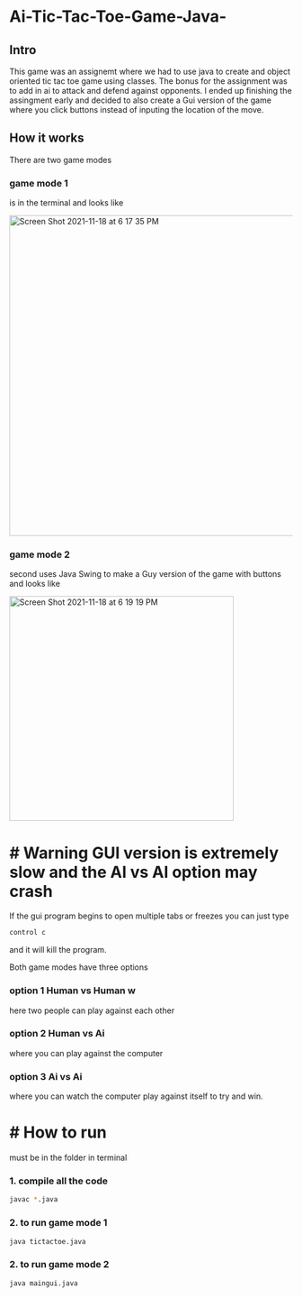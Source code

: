 # Ai-Tic-Tac-Toe-Game-Java-

## Intro
This game was an assignemt where we had to use java to create and object oriented tic tac toe game using classes. The bonus for the assignment was to add in ai to attack and defend against opponents. I ended up finishing the assingment early and decided to also create a Gui version of the game where you click buttons instead of inputing the location of the move.

## How it works 
There are two game modes
### game mode 1 
is in the terminal and looks like 

<img width="569" alt="Screen Shot 2021-11-18 at 6 17 35 PM" src="https://user-images.githubusercontent.com/86750392/142511943-8d2e7b12-724a-4f0a-9cd7-4736df797c25.png">

### game mode 2
second uses Java Swing to make a Guy version of the game with buttons and looks like

<img width="399" alt="Screen Shot 2021-11-18 at 6 19 19 PM" src="https://user-images.githubusercontent.com/86750392/142512085-7a97b715-aaae-40a1-8533-a0ff97800a3b.png">

# # Warning GUI version is extremely slow and the AI vs AI option may crash
If the gui program begins to open multiple tabs or freezes you can just type 

```bash
control c 
```
and it will kill the program.

Both game modes have three options
### option 1 Human vs Human w
here two people can play against each other
### option 2 Human vs Ai 
where you can play against the computer
### option 3 Ai vs Ai 
where you can watch the computer play against itself to try and win.

# # How to run
must be in the folder in terminal
### 1. compile all the code
```bash
javac *.java
```
### 2. to run game mode 1 
```bash
java tictactoe.java
```
### 2. to run game mode 2 
```bash
java maingui.java
```
